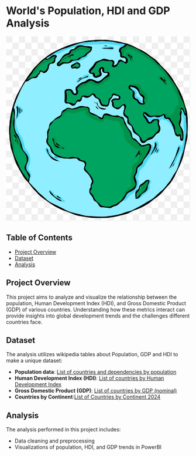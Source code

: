 # World's Population, HDI and GDP Analysis 

![1. World's Population, HDI and GDP/world.png](https://github.com/jvice2/Data-Analysis-Portfolio/blob/286c22b110206407e997f8ed7b0a853b0edd6c07/1.%20World's%20Population%2C%20HDI%20and%20GDP/world.png)

## Table of Contents  
- [Project Overview](#project-overview)  
- [Dataset](#dataset)  
- [Analysis](#analysis)   


## Project Overview  

This project aims to analyze and visualize the relationship between the population, Human Development Index (HDI), and Gross Domestic Product (GDP) of various countries. 
Understanding how these metrics interact can provide insights into global development trends and the challenges different countries face.  

## Dataset  

The analysis utilizes wikipedia tables about Population, GDP and HDI to make a unique dataset:  
- **Population data**: [List of countries and dependencies by population](https://en.wikipedia.org/wiki/List_of_countries_and_dependencies_by_population  )
- **Human Development Index (HDI)**: [List of countries by Human Development Index](https://en.wikipedia.org/wiki/List_of_countries_by_Human_Development_Index)  
- **Gross Domestic Product (GDP)**: [List of countries by GDP (nominal)](https://en.wikipedia.org/wiki/List_of_countries_by_GDP_(nominal))
- **Countries by Continent**:[List of Countries by Continent 2024](https://worldpopulationreview.com/country-rankings/list-of-countries-by-continent)

## Analysis
The analysis performed in this project includes:
- Data cleaning and preprocessing
- Visualizations of population, HDI, and GDP trends in PowerBI
